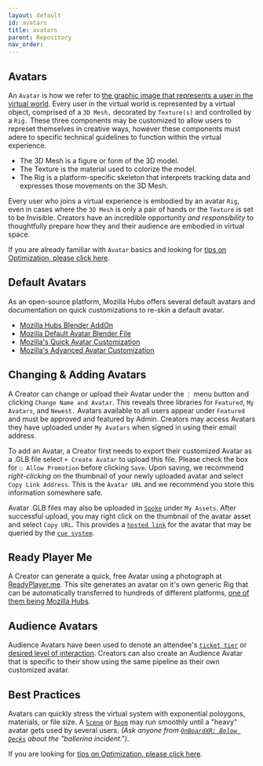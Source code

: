 ```yaml
---
layout: default
id: avatars
title: avatars
parent: Repository
nav_order: 
---
```


## Avatars
An `Avatar` is how we refer to [the graphic image that represents a user in the virtual world](https://www.xrtoday.com/virtual-reality/what-is-an-avatar-in-the-metaverse/). Every user in the virtual world is represented by a virtual object, comprised of a `3D Mesh,` decorated by `Texture(s)` and controlled by a `Rig.` These three components may be customized to allow users to represet themselves in creative ways, however these components must adere to specific technical guidelines to function within the virtual experience. 

- The 3D Mesh is a figure or form of the 3D model. 
- The Texture is the material used to colorize the model.
- The Rig is a platform-specific skeleton that interprets tracking data and expresses those movements on the 3D Mesh.

Every user who joins a virtual experience is embodied by an avatar `Rig`, even in cases where the `3D Mesh` is only a pair of hands or the `Texture` is set to be Invisible. Creators have an incredible opportunity *and responsibility* to thoughtfully prepare how they and their audience are embodied in virtual space. 

If you are already familiar with `Avatar` basics and looking for [tips on Optimization, please click here](./glossary-optimization.md).  

## Default Avatars
As an open-source platform, Mozilla Hubs offers several default avatars and documentation on quick customizations to re-skin a default avatar. 
- [Mozilla Hubs Blender AddOn](https://hubs.mozilla.com/labs/what-is-the-blender-add-on/)
- [Mozilla Default Avatar Blender File](https://github.com/MozillaReality/hubs-avatar-pipelines/tree/master/Blender/AvatarBot)
- [Mozilla's Quick Avatar Customization](https://hubs.mozilla.com/docs/intro-avatars.html)
- [Mozilla's Advanced Avatar Customization](https://hubs.mozilla.com/docs/creators-advanced-avatar-customization.html)

## Changing & Adding Avatars
A Creator can change or upload their Avatar under the `⋮` menu button and clicking `Change Name and Avatar`. This reveals three libraries for `Featured`, `My Avatars`, and `Newest.` Avatars available to all users appear under `Featured` and must be approved and featured by Admin. Creators may access Avatars they have uploaded under `My Avatars` when signed in using their email address. 

To add an Avatar, a Creator first needs to export their customized Avatar as a .GLB file select `+ Create Avatar` to upload this file. Please check the box for `☐ Allow Promotion` before clicking `Save`. Upon saving, we recommend *right-clicking* on the thumbnail of your newly uploaded avatar and select `Copy Link Address`. This is the `Avatar URL` and we recommend you store this information somewhere safe.

Avatar .GLB files may also be uploaded in [`Spoke`](./glossary-scene.md) under `My Assets`. After successful upload, you may right click on the thumbnail of the avatar asset and select `Copy URL`. This provides a [`hosted link`](./cue-system.md) for the avatar that may be queried by the [`cue system`](./cue-system.md).

## Ready Player Me
A Creator can generate a quick, free Avatar using a photograph at [ReadyPlayer.me](https://readyplayer.me/). This site generates an avatar on it's own generic Rig that can be automatically transferred to hundreds of different platforms, [one of them being Mozilla Hubs](https://blog.readyplayer.me/mozilla-hubs-custom-3d-avatar/).

## Audience Avatars
Audience Avatars have been used to denote an attendee's [`ticket tier`](./glossary-tickets.md/) or [desired level of interaction](./glossary-tickets.md/#audience-avatars). Creators can also create an Audience Avatar that is specific to their show using the same pipeline as their own customized avatar. 

## Best Practices
Avatars can quickly stress the virtual system with exponential poloygons, materials, or file size. A [`Scene`](./glossary-scene.md) or [`Room`](./glossary-room.md) may run smoothly until a "heavy" avatar gets used by several users. *(Ask anyone from [`OnBoardXR: Below Decks`](./obxr-below-deck.md) about the "ballerina incident.")*. 

If you are looking for [tips on Optimization, please click here](./glossary-optimization.md).  
